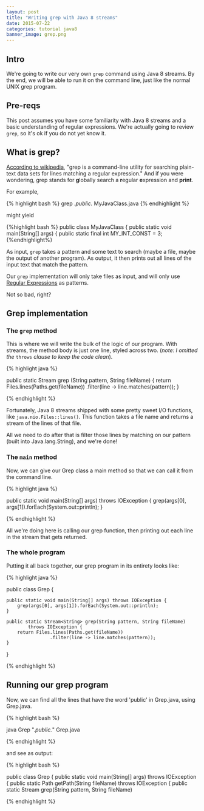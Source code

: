 ```yaml
---
layout: post
title: "Writing grep with Java 8 streams"
date: 2015-07-22
categories: tutorial java8
banner_image: grep.png
---
```


## Intro
We're going to write our very own `grep` command using Java 8 streams. By the end, we will be able to run it on the command line, just like the normal UNIX grep program.

<!--more-->

## Pre-reqs
This post assumes you have some familiarity with Java 8 streams and a basic understanding of regular expressions. We're actually going to review `grep`, so it's ok if you do not yet know it.

## What is grep?
[According to wikipedia][grep-wiki], "grep is a command-line utility for searching plain-text data sets for lines matching a regular expression." And if you were wondering, grep stands for **g**lobally search a **r**egular **e**xpression and **print**.

For example,

{% highlight bash %}
grep .*public.* MyJavaClass.java
{% endhighlight %}

might yield

{%highlight bash %}
public class MyJavaClass {
public static void main(String[] args) {
public static final int MY_INT_CONST = 3;
{%endhighlight%}

As input, `grep` takes a pattern and some text to search (maybe a file, maybe the output of another program). As output, it then prints out all lines of the input text that match the pattern.

Our `grep` implementation will only take files as input, and will only use [Regular Expressions][regex-wiki] as patterns.

Not so bad, right?

## Grep implementation

### The `grep` method
This is where we will write the bulk of the logic of our program. With streams, the method body is just one line, styled across two. (_note: I omitted the_ `throws` _clause to keep the code clean_).

{% highlight java %}

public static Stream<String> grep (String pattern, String fileName) {
    return Files.lines(Paths.get(fileName))
                .filter(line -> line.matches(pattern));
}

{% endhighlight %}

Fortunately, Java 8 streams shipped with some pretty sweet I/O functions, like `java.nio.Files::lines()`. This function takes a file name and returns a stream of the lines of that file.

All we need to do after that is filter those lines by matching on our pattern (built into Java.lang.String), and we're done!

### The `main` method
Now, we can give our Grep class a main method so that we can call it from the command line.

{% highlight java %}

public static void main(String[] args) throws IOException {
    grep(args[0], args[1]).forEach(System.out::println);
}

{% endhighlight %}

All we're doing here is calling our grep function, then printing out each line in the stream that gets returned.

### The whole program
Putting it all back together, our grep program in its entirety looks like:

{% highlight java %}

public class Grep {

    public static void main(String[] args) throws IOException {
        grep(args[0], args[1]).forEach(System.out::println);
    }

    public static Stream<String> grep(String pattern, String fileName)
            throws IOException {
        return Files.lines(Paths.get(fileName))
                    .filter(line -> line.matches(pattern));
    }

}

{% endhighlight %}

## Running our grep program

Now, we can find all the lines that have the word 'public' in Grep.java, using Grep.java.

{% highlight bash %}

java Grep ".*public.*" Grep.java

{% endhighlight %}

and see as output:

{% highlight bash %}

public class Grep {
    public static void main(String[] args) throws IOException {
    public static Path getPath(String fileName) throws IOException {
    public static Stream<String> grep(String pattern, String fileName)

{% endhighlight %}

[grep-wiki]: https://en.wikipedia.org/wiki/Grep
[find-wiki]: https://en.wikipedia.org/wiki/Find
[regex-wiki]: https://en.wikipedia.org/wiki/Regular_expression

